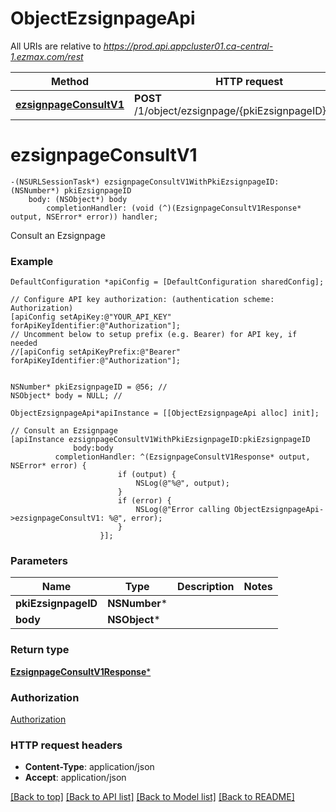 # ObjectEzsignpageApi

All URIs are relative to *https://prod.api.appcluster01.ca-central-1.ezmax.com/rest*

Method | HTTP request | Description
------------- | ------------- | -------------
[**ezsignpageConsultV1**](ObjectEzsignpageApi.md#ezsignpageconsultv1) | **POST** /1/object/ezsignpage/{pkiEzsignpageID}/consult | Consult an Ezsignpage


# **ezsignpageConsultV1**
```objc
-(NSURLSessionTask*) ezsignpageConsultV1WithPkiEzsignpageID: (NSNumber*) pkiEzsignpageID
    body: (NSObject*) body
        completionHandler: (void (^)(EzsignpageConsultV1Response* output, NSError* error)) handler;
```

Consult an Ezsignpage

### Example
```objc
DefaultConfiguration *apiConfig = [DefaultConfiguration sharedConfig];

// Configure API key authorization: (authentication scheme: Authorization)
[apiConfig setApiKey:@"YOUR_API_KEY" forApiKeyIdentifier:@"Authorization"];
// Uncomment below to setup prefix (e.g. Bearer) for API key, if needed
//[apiConfig setApiKeyPrefix:@"Bearer" forApiKeyIdentifier:@"Authorization"];


NSNumber* pkiEzsignpageID = @56; // 
NSObject* body = NULL; // 

ObjectEzsignpageApi*apiInstance = [[ObjectEzsignpageApi alloc] init];

// Consult an Ezsignpage
[apiInstance ezsignpageConsultV1WithPkiEzsignpageID:pkiEzsignpageID
              body:body
          completionHandler: ^(EzsignpageConsultV1Response* output, NSError* error) {
                        if (output) {
                            NSLog(@"%@", output);
                        }
                        if (error) {
                            NSLog(@"Error calling ObjectEzsignpageApi->ezsignpageConsultV1: %@", error);
                        }
                    }];
```

### Parameters

Name | Type | Description  | Notes
------------- | ------------- | ------------- | -------------
 **pkiEzsignpageID** | **NSNumber***|  | 
 **body** | **NSObject***|  | 

### Return type

[**EzsignpageConsultV1Response***](EzsignpageConsultV1Response.md)

### Authorization

[Authorization](../README.md#Authorization)

### HTTP request headers

 - **Content-Type**: application/json
 - **Accept**: application/json

[[Back to top]](#) [[Back to API list]](../README.md#documentation-for-api-endpoints) [[Back to Model list]](../README.md#documentation-for-models) [[Back to README]](../README.md)


